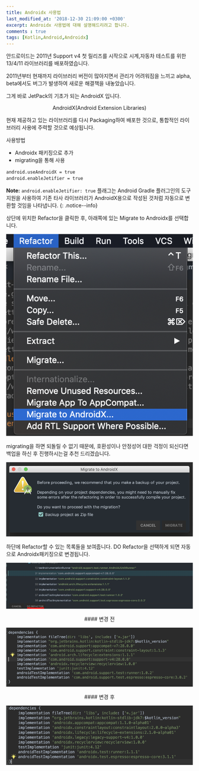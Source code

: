 ```yaml
---
title: Androidx 사용법
last_modified_at: '2018-12-30 21:09:00 +0300'
excerpt: Androidx 사용법에 대해 설명해드리려고 합니다.
comments : true
tags: [Kotlin,Android,Androidx]
---
```


안드로이드는 2011년 Support v4 첫 릴리즈를 시작으로 시계,자동차 테스트를 위한 13/4/11 라이브러리를 배포하였습니다.

2011년부터 현재까지 라이브러리 버전이 많아지면서 관리가 어려워짐을 느끼고 alpha, beta에서도 버그가 발생하여 새로운 해결책을 내놓았습니다.

그게 바로 JetPack의 기초가 되는 AndroidX 입니다.

<center>AndroidX(Android Extension Libraries)</center>

현재 제공하고 있는 라이브러리를 다시 Packaging하여 배포한 것으로, 통합적인 라이브러리 사용에 주력할 것으로 예상됩니다.

사용방법
- Androidx 패키징으로 추가
- migrating을 통해 사용


```xml
android.useAndroidX = true
android.enableJetifier = true
```

**Note:** `android.enableJetifier: true` 플래그는 Android Gradle 플러그인의 도구 지원을 사용하여 기존 타사 라이브러리가 AndroidX용으로 작성된 것처럼 자동으로 변환할 것임을 나타냅니다.
{: .notice--info}

상단에 위치한 Refactor을 클릭한 후, 아래쪽에 있는 Migrate to Androidx를 선택합니다.

![](/assets/images/2018/12/androidx/1.png)

migrating을 하면 되돌릴 수 없기 때문에, 호환성이나 안정성어 대한 걱정이 되신다면 백업을 하신 후 진행하시는걸 추천 드리겠습니다.

![](/assets/images/2018/12/androidx/2.png)

하단에 Refactor할 수 있는 목록들을 보여줍니다.
DO Refactor을 선택하게 되면 자동으로 Androidx패키징으로 변경됩니다.

![](/assets/images/2018/12/androidx/3.jpeg)

<center>#### 변경 전</center>

![변경전](/assets/images/2018/12/androidx/4.png)

<center>#### 변경 후</center>

![](/assets/images/2018/12/androidx/5.png)